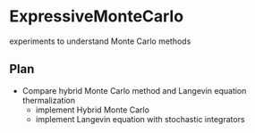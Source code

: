 # ExpressiveMonteCarlo
experiments to understand Monte Carlo methods 

## Plan 
- Compare hybrid Monte Carlo method and Langevin equation thermalization
  - implement Hybrid Monte Carlo
  - implement Langevin equation with stochastic integrators
